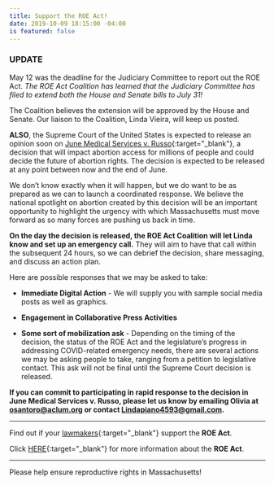 ```yaml
---
title: Support the ROE Act!
date: 2019-10-09 18:15:00 -04:00
is featured: false
---
```


### UPDATE

May 12 was the deadline for the Judiciary Committee to report out the ROE Act.  *The ROE Act Coalition has learned that the Judiciary Committee has filed to extend both the House and Senate bills to July 31!*

The Coalition believes the extension will be approved by the House and Senate. Our liaison to the Coalition, Linda Vieira, will keep us posted.  

**ALSO**, the Supreme Court of the United States is expected to release an opinion soon on [June Medical Services v. Russo](https://www.scotusblog.com/case-files/cases/june-medical-services-llc-v-russo/){:target="_blank"}, a decision that will impact abortion access for millions of people and could decide the future of abortion rights. The decision is expected to be released at any point between now and the end of June.

We don’t know exactly when it will happen, but we do want to be as prepared as we can to launch a coordinated response. We believe the national spotlight on abortion created by this decision will be an important opportunity to highlight the urgency with which Massachusetts must move forward as so many forces are pushing us back in time.

**On the day the decision is released, the ROE Act Coalition will let Linda know and set up an emergency call.** They will aim to have that call within the subsequent 24 hours, so we can debrief the decision, share messaging, and discuss an action plan.

Here are possible responses that we may be asked to take:

* **Immediate Digital Action** - We will supply you with sample social media posts as well as graphics.

* **Engagement in Collaborative Press Activities**

* **Some sort of mobilization ask** - Depending on the timing of the decision, the status of the ROE Act and the legislature’s progress in addressing COVID-related emergency needs, there are several actions we may be asking people to take, ranging from a petition to legislative contact. This ask will not be final until the Supreme Court decision is released.

**If you can commit to participating in rapid response to the decision in June Medical Services v. Russo, please let us know by emailing Olivia at [osantoro@aclum.org](mailto:osantoro@aclum.or) or contact [Lindapiano4593@gmail.com](mailto:Lindapiano4593@gmail.com).**

---
Find out if your [lawmakers](https://www.plannedparenthoodaction.org/planned-parenthood-advocacy-fund-massachusetts-inc/issues/roe-act/roe-act-cosponsors){:target="_blank"} support the **ROE Act**.

Click [HERE](https://www.plannedparenthoodaction.org/planned-parenthood-advocacy-fund-massachusetts-inc/issues/roe-act){:target="_blank"} for more information about the **ROE Act**.

---

Please help ensure reproductive rights in Massachusetts!